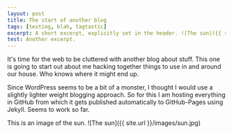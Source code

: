 ```yaml
---
layout: post
title: The start of another blog
tags: [testing, blah, tagtastic]
excerpt: A short excerpt, explicitly set in the header. ![The sun]({{ site.url }}/images/sun.jpg)
test: Another excerpt.
---
```


It's time for the web to be cluttered with another blog about stuff.  This one is going to start out about me hacking together things to use in and around our house.  Who knows where it might end up.

Since WordPress seems to be a bit of a monster, I thought I would use a slightly lighter weight blogging approach.  So for this I am hosting everything in GitHub from which it gets published automatically to GitHub-Pages using Jekyll.  Seems to work so far.

This is an image of the sun.
![The sun]({{ site.url }}/images/sun.jpg)

